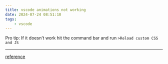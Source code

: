 ```yaml
---
title: vscode animations not working
date: 2024-07-24 08:51:10
tags:
    - vscode
---
```

Pro tip: If it doesn’t work hit the command bar and run `>Reload custom CSS and JS`<!--more-->

---

[reference](https://www.reddit.com/r/vscode/)

